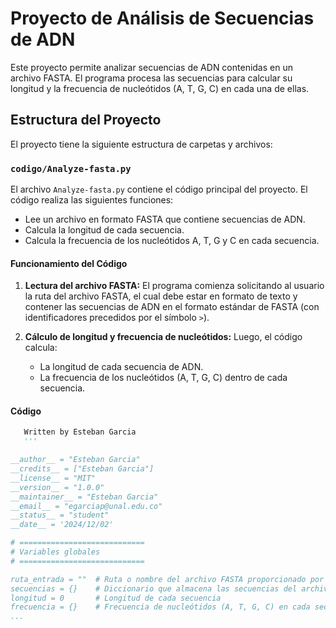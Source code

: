# Proyecto de Análisis de Secuencias de ADN

Este proyecto permite analizar secuencias de ADN contenidas en un archivo FASTA. El programa procesa las secuencias para calcular su longitud y la frecuencia de nucleótidos (A, T, G, C) en cada una de ellas.

## Estructura del Proyecto

El proyecto tiene la siguiente estructura de carpetas y archivos:

### `codigo/Analyze-fasta.py`

El archivo `Analyze-fasta.py` contiene el código principal del proyecto. El código realiza las siguientes funciones:

- Lee un archivo en formato FASTA que contiene secuencias de ADN.
- Calcula la longitud de cada secuencia.
- Calcula la frecuencia de los nucleótidos A, T, G y C en cada secuencia.

#### Funcionamiento del Código

1. **Lectura del archivo FASTA:**
   El programa comienza solicitando al usuario la ruta del archivo FASTA, el cual debe estar en formato de texto y contener las secuencias de ADN en el formato estándar de FASTA (con identificadores precedidos por el símbolo `>`).

2. **Cálculo de longitud y frecuencia de nucleótidos:**
   Luego, el código calcula:
   - La longitud de cada secuencia de ADN.
   - La frecuencia de los nucleótidos (A, T, G, C) dentro de cada secuencia.

#### Código

```python
   Written by Esteban Garcia
   ''' 

__author__ = "Esteban Garcia"
__credits__ = ["Esteban Garcia"]
__license__ = "MIT"
__version__ = "1.0.0"
__maintainer__ = "Esteban Garcia"
__email__ = "egarciap@unal.edu.co"
__status__ = "student"
__date__ = '2024/12/02'

# ============================
# Variables globales
# ============================

ruta_entrada = ""  # Ruta o nombre del archivo FASTA proporcionado por el usuario
secuencias = {}    # Diccionario que almacena las secuencias del archivo FASTA
longitud = 0       # Longitud de cada secuencia
frecuencia = {}    # Frecuencia de nucleótidos (A, T, G, C) en cada secuencia
...
